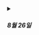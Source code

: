 <p>
<details>
<summary> <h5>8월 26일</h5> </summary>

# SUB PJT 1

## Req. 1-2-1 각 음식점의 평균 평점을 계산하여 높은 평점의 음식점 순으로 `n`개의 음식점을 정렬하여 리턴합니다.
## Req. 1-2-2 리뷰 개수가 `min_reviews` 미만인 음식점은 제외합니다.

```python
def sort_stores_by_score(dataframes, n=20, min_reviews=30):
    
    # 데이터프레임 병합
    stores_reviews = pd.merge(
        dataframes["stores"], dataframes["reviews"], left_on="id", right_on="store"
    )

    # 리뷰 개수 계산
    review_counts = stores_reviews.groupby("store").size()

    # min_reviews 이상인 음식점만 필터링
    filtered_stores_reviews = stores_reviews[stores_reviews["store"].isin(review_counts[review_counts >= min_reviews].index)]

    # 음식점별 평균 평점 계산
    scores_group = filtered_stores_reviews.groupby(["store", "store_name"])["score"].mean()

    # 평점 순으로 정렬하여 상위 n개 선택
    top_scores = scores_group.sort_values(ascending=False).head(n).reset_index()

    return top_scores
```

## Req. 1-2-3 가장 많은 리뷰를 받은 `n`개의 음식점을 정렬하여 리턴합니다.

```python
def get_most_reviewed_stores(dataframes, n=20):
    
    # stores와 reviews 데이터 병합
    stores_reviews = pd.merge(
        dataframes["stores"], dataframes["reviews"], left_on="id", right_on="store"
    )

    # 각 음식점별 리뷰 개수 계산
    review_counts = stores_reviews.groupby(["store", "store_name"]).size()

    # 리뷰 개수로 정렬한 상위 n개의 음식점 반환
    top_review = review_counts.sort_values(ascending=False).head(n).reset_index(name="review_count")

    return top_review
```

## Req. 1-2-4 가장 많은 리뷰를 작성한 `n`명의 유저를 정렬하여 리턴합니다.

```python
def get_most_active_users(dataframes, n=20):

    # 리뷰 데이터에서 유저별 리뷰 개수를 계산
    user_review_counts = dataframes["reviews"].groupby("user").size()

    # 리뷰 개수가 많은 순으로 정렬 후 상위 n명의 유저 반환
    top_active_users = user_review_counts.sort_values(ascending=False).head(n).reset_index(name="review_count")

    return top_active_users
```
</details>
</p>

